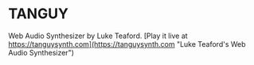 # TANGUY

Web Audio Synthesizer by Luke Teaford. [Play it live at https://tanguysynth.com](https://tanguysynth.com "Luke Teaford's Web Audio Synthesizer")
